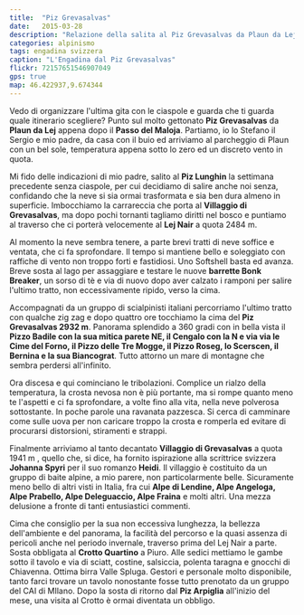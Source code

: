```yaml
---
title:  "Piz Grevasalvas"
date:   2015-03-28
description: "Relazione della salita al Piz Grevasalvas da Plaun da Lej con traccia gps"
categories: alpinismo
tags: engadina svizzera
caption: "L'Engadina dal Piz Grevasalvas"
flickr: 72157651546907049
gps: true
map: 46.422937,9.674344
---
```


Vedo di organizzare l'ultima gita con le ciaspole e guarda che ti guarda quale itinerario scegliere? Punto sul molto gettonato **Piz Grevasalvas** da **Plaun da Lej** appena dopo il **Passo del Maloja**.
Partiamo, io lo Stefano il Sergio e mio padre, da casa con il buio ed arriviamo al parcheggio di Plaun con un bel sole, temperatura appena sotto lo zero ed un discreto vento in quota. 

Mi fido delle indicazioni di mio padre, salito al **Piz Lunghin** la settimana precedente senza ciaspole, per cui decidiamo di salire anche noi senza, confidando che la neve si sia ormai trasformata e sia ben dura almeno in superficie. Imbocchiamo la carrareccia che porta al **Villaggio di Grevasalvas**, ma dopo pochi tornanti tagliamo diritti nel bosco e puntiamo al traverso che ci porterà velocemente al **Lej Nair** a quota 2484 m. 

Al momento la neve sembra tenere, a parte brevi tratti di neve soffice e ventata, che ci fa sprofondare.
Il tempo si mantiene bello e soleggiato con raffiche di vento non troppo forti e fastidiosi. Uno Softshell basta ed avanza. Breve sosta al lago per assaggiare e testare le nuove **barrette Bonk Breaker**, un sorso di tè e via di nuovo dopo aver calzato i ramponi per salire l'ultimo tratto, non eccessivamente ripido, verso la cima.

Accompagnati da un gruppo di scialpinisti italiani percorriamo l'ultimo tratto con qualche zig zag e dopo quattro ore tocchiamo la cima del **Piz Grevasalvas 2932 m**. Panorama splendido a 360 gradi con in bella vista il **Pizzo Badile con la sua mitica parete NE, il Cengalo con la N e via via le Cime del Forno, il Pizzo delle Tre Mogge, il Pizzo Roseg, lo Scerscen, il Bernina e la sua Biancograt**. Tutto attorno un mare di montagne che sembra perdersi all'infinito.

Ora discesa e qui cominciano le tribolazioni. Complice un rialzo della temperatura, la crosta nevosa non è più portante, ma si rompe quanto meno te l'aspetti e ci fa sprofondare, a volte fino alla vita, nella neve polverosa sottostante. In poche parole una ravanata pazzesca. Si cerca di camminare come sulle uova per non caricare troppo la crosta e romperla ed evitare di procurarsi distorsioni, stiramenti e strappi.

Finalmente arriviamo al tanto decantato **Villaggio di Grevasalvas** a quota 1941 m , quello che, si dice,  ha fornito ispirazione alla scrittrice svizzera **Johanna Spyri** per il suo romanzo **Heidi**. Il villaggio è costituito da un gruppo di baite alpine, a mio parere, non particolarmente belle. Sicuramente meno bello di altri visti in Italia, fra cui **Alpe di Lendine, Alpe Angeloga, Alpe Prabello, Alpe Deleguaccio, Alpe Fraina** e molti altri. Una mezza delusione a fronte di tanti entusiastici commenti.

Cima che consiglio per la sua non eccessiva lunghezza, la bellezza dell'ambiente e del panorama, la facilità del percorso e la quasi assenza di pericoli anche nel periodo invernale, traverso prima del Lej Nair a parte.
Sosta obbligata al **Crotto Quartino** a Piuro. Alle sedici mettiamo le gambe sotto il tavolo e via di sciatt, costine, salsiccia, polenta taragna e gnocchi di Chiavenna. Ottima birra Valle Spluga. Gestori e personale molto disponibile, tanto farci trovare un tavolo nonostante fosse tutto prenotato da un gruppo del CAI di MIlano. Dopo la sosta di ritorno dal **Piz Arpiglia** all'inizio del mese, una visita al Crotto è ormai diventata un obbligo.
